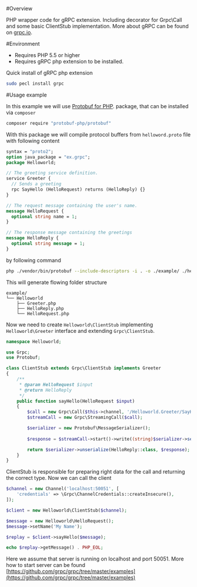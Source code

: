 #Overview

PHP wrapper code for gRPC extension. Including decorator for Grpc\Call and some basic ClientStub implementation.
More about gRPC can be found on [grpc.io](http://www.grpc.io/).

#Environment

* Requires PHP 5.5 or higher
* Requires gRPC php extension to be installed. 

Quick install of  gRPC php extension

```sh
sudo pecl install grpc
```

#Usage example

In this example we will use [Protobuf for PHP](https://github.com/protobuf-php/protobuf).
package, that can be installed via `composer`

```sh
composer require "protobuf-php/protobuf"
```

With this package we will compile protocol buffers from `helloword.proto` file with following content
 
```proto
syntax = "proto2";
option java_package = "ex.grpc";
package Helloworld;

// The greeting service definition.
service Greeter {
  // Sends a greeting
  rpc SayHello (HelloRequest) returns (HelloReply) {}
}

// The request message containing the user's name.
message HelloRequest {
  optional string name = 1;
}

// The response message containing the greetings
message HelloReply {
  optional string message = 1;
}
```
by following command

```sh
php ./vendor/bin/protobuf --include-descriptors -i . -o ./example/ ./helloword.proto
```

This will generate flowing folder structure
```console
example/
└── Helloworld   
    ├── Greeter.php
    ├── HelloReply.php
    └── HelloRequest.php
```

Now we need to create `Helloworld\ClientStub` implementing `Helloworld\Greeter` interface and extending 
`Grpc\ClientStub`.

```php
namespace Helloworld;

use Grpc;
use Protobuf;

class ClientStub extends Grpc\ClientStub implements Greeter
{
    /**
     * @param HelloRequest $input
     * @return HelloReply
     */
    public function sayHello(HelloRequest $input)
    {        
        $call = new Grpc\Call($this->channel, '/Helloworld.Greeter/SayHello', Grpc\Timeval::infFuture());
        $streamCall = new Grpc\StreamingCall($call);

        $serializer = new Protobuf\MessageSerializer();
        
        $response = $streamCall->start()->write((string)$serializer->serialize($input))->readAndClose();

        return $serializer->unserialize(HelloReply::class, $response);
    }
}
```

ClientStub is responsible for preparing right data for the call and returning the correct type. Now we can call
the client 

```php
$channel = new Channel('localhost:50051', [
    'credentials' => \Grpc\ChannelCredentials::createInsecure(),
]);

$client = new Helloworld\ClientStub($channel);

$message = new Helloworld\HelloRequest();
$message->setName('My Name');

$replay = $client->sayHello($message);

echo $replay->getMessage() . PHP_EOL;
```

Here we assume that server is running on localhost and port 50051. More how to start server
can be found [https://github.com/grpc/grpc/tree/master/examples](https://github.com/grpc/grpc/tree/master/examples)







